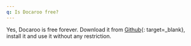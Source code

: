 ```yaml
---
q: Is Docaroo free?
---
```

Yes, Docaroo is free forever. Download it from [Github](https://github.com/pmc-community/jekyll-site-template/tree/gh-pages){: target=_blank}, install it and use it without any restriction.
